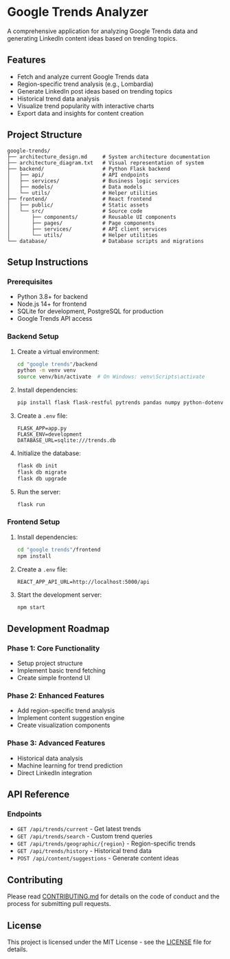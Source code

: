 # Google Trends Analyzer

A comprehensive application for analyzing Google Trends data and generating LinkedIn content ideas based on trending topics.

## Features

- Fetch and analyze current Google Trends data
- Region-specific trend analysis (e.g., Lombardia)
- Generate LinkedIn post ideas based on trending topics
- Historical trend data analysis
- Visualize trend popularity with interactive charts
- Export data and insights for content creation

## Project Structure

```
google-trends/
├── architecture_design.md     # System architecture documentation
├── architecture_diagram.txt   # Visual representation of system
├── backend/                   # Python Flask backend
│   ├── api/                   # API endpoints
│   ├── services/              # Business logic services
│   ├── models/                # Data models
│   └── utils/                 # Helper utilities
├── frontend/                  # React frontend
│   ├── public/                # Static assets
│   └── src/                   # Source code
│       ├── components/        # Reusable UI components
│       ├── pages/             # Page components
│       ├── services/          # API client services
│       └── utils/             # Helper utilities
└── database/                  # Database scripts and migrations
```

## Setup Instructions

### Prerequisites

- Python 3.8+ for backend
- Node.js 14+ for frontend
- SQLite for development, PostgreSQL for production
- Google Trends API access

### Backend Setup

1. Create a virtual environment:
   ```bash
   cd "google trends"/backend
   python -m venv venv
   source venv/bin/activate  # On Windows: venv\Scripts\activate
   ```

2. Install dependencies:
   ```bash
   pip install flask flask-restful pytrends pandas numpy python-dotenv celery sqlalchemy
   ```

3. Create a `.env` file:
   ```
   FLASK_APP=app.py
   FLASK_ENV=development
   DATABASE_URL=sqlite:///trends.db
   ```

4. Initialize the database:
   ```bash
   flask db init
   flask db migrate
   flask db upgrade
   ```

5. Run the server:
   ```bash
   flask run
   ```

### Frontend Setup

1. Install dependencies:
   ```bash
   cd "google trends"/frontend
   npm install
   ```

2. Create a `.env` file:
   ```
   REACT_APP_API_URL=http://localhost:5000/api
   ```

3. Start the development server:
   ```bash
   npm start
   ```

## Development Roadmap

### Phase 1: Core Functionality
- Setup project structure
- Implement basic trend fetching
- Create simple frontend UI

### Phase 2: Enhanced Features
- Add region-specific trend analysis
- Implement content suggestion engine
- Create visualization components

### Phase 3: Advanced Features
- Historical data analysis
- Machine learning for trend prediction
- Direct LinkedIn integration

## API Reference

### Endpoints

- `GET /api/trends/current` - Get latest trends
- `GET /api/trends/search` - Custom trend queries
- `GET /api/trends/geographic/{region}` - Region-specific trends
- `GET /api/trends/history` - Historical trend data
- `POST /api/content/suggestions` - Generate content ideas

## Contributing

Please read [CONTRIBUTING.md](CONTRIBUTING.md) for details on the code of conduct and the process for submitting pull requests.

## License

This project is licensed under the MIT License - see the [LICENSE](LICENSE) file for details. 